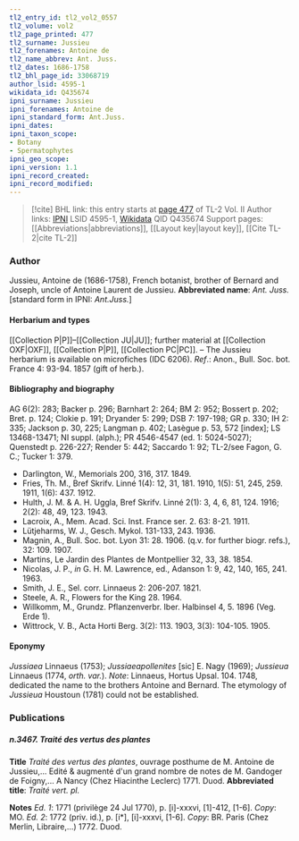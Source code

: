```yaml
---
tl2_entry_id: tl2_vol2_0557
tl2_volume: vol2
tl2_page_printed: 477
tl2_surname: Jussieu
tl2_forenames: Antoine de
tl2_name_abbrev: Ant. Juss.
tl2_dates: 1686-1758
tl2_bhl_page_id: 33068719
author_lsid: 4595-1
wikidata_id: Q435674
ipni_surname: Jussieu
ipni_forenames: Antoine de
ipni_standard_form: Ant.Juss.
ipni_dates: 
ipni_taxon_scope: 
- Botany
- Spermatophytes
ipni_geo_scope: 
ipni_version: 1.1
ipni_record_created: 
ipni_record_modified:
---
```


> [!cite] BHL link: this entry starts at [page 477](https://www.biodiversitylibrary.org/page/33068719) of TL-2 Vol. II
> Author links: [IPNI](https://www.ipni.org/a/4595-1) LSID 4595-1, [Wikidata](https://www.wikidata.org/wiki/Q435674) QID Q435674
> Support pages: [[Abbreviations|abbreviations]], [[Layout key|layout key]], [[Cite TL-2|cite TL-2]]

### Author

Jussieu, Antoine de (1686-1758), French botanist, brother of Bernard and Joseph, uncle of Antoine Laurent de Jussieu. 
**Abbreviated name**: *Ant. Juss.* \[standard form in IPNI: *Ant.Juss.*\]

#### Herbarium and types

[[Collection P|P]]–[[Collection JU|JU]]; further material at [[Collection OXF|OXF]], [[Collection P|P]], [[Collection PC|PC]]. – The Jussieu herbarium is available on microfiches (IDC 6206).
*Ref*.: Anon., Bull. Soc. bot. France 4: 93-94. 1857 (gift of herb.).

#### Bibliography and biography

AG 6(2): 283; Backer p. 296; Barnhart 2: 264; BM 2: 952; Bossert p. 202; Bret. p. 124; Clokie p. 191; Dryander 5: 299; DSB 7: 197-198; GR p. 330; IH 2: 335; Jackson p. 30, 225; Langman p. 402; Lasègue p. 53, 572 \[index\]; LS 13468-13471; NI suppl. (alph.); PR 4546-4547 (ed. 1: 5024-5027); Quenstedt p. 226-227; Render 5: 442; Saccardo 1: 92; TL-2/see Fagon, G. C.; Tucker 1: 379.
- Darlington, W., Memorials 200, 316, 317. 1849.
- Fries, Th. M., Bref Skrifv. Linné 1(4): 12, 31, 181. 1910, 1(5): 51, 245, 259. 1911, 1(6): 437. 1912.
- Hulth, J. M. & A. H. Uggla, Bref Skrifv. Linné 2(1): 3, 4, 6, 81, 124. 1916; 2(2): 48, 49, 123. 1943.
- Lacroix, A., Mem. Acad. Sci. Inst. France ser. 2. 63: 8-21. 1911.
- Lütjeharms, W. J., Gesch. Mykol. 131-133, 243. 1936.
- Magnin, A., Bull. Soc. bot. Lyon 31: 28. 1906. (q.v. for further biogr. refs.), 32: 109. 1907.
- Martins, Le Jardin des Plantes de Montpellier 32, 33, 38. 1854.
- Nicolas, J. P., *in* G. H. M. Lawrence, ed., Adanson 1: 9, 42, 140, 165, 241. 1963.
- Smith, J. E., Sel. corr. Linnaeus 2: 206-207. 1821.
- Steele, A. R., Flowers for the King 28. 1964.
- Willkomm, M., Grundz. Pflanzenverbr. Iber. Halbinsel 4, 5. 1896 (Veg. Erde 1).
- Wittrock, V. B., Acta Horti Berg. 3(2): 113. 1903, 3(3): 104-105. 1905.

#### Eponymy

*Jussiaea* Linnaeus (1753); *Jussiaeapollenites* \[sic\] E. Nagy (1969); *Jussieua* Linnaeus (1774, *orth. var.*). *Note*: Linnaeus, Hortus Upsal. 104. 1748, dedicated the name to the brothers Antoine and Bernard. The etymology of *Jussieua* Houstoun (1781) could not be established.

### Publications

##### n.3467. Traité des vertus des plantes

**Title**
*Traité des vertus des plantes*, ouvrage posthume de M. Antoine de Jussieu,... Edité & augmenté d'un grand nombre de notes de M. Gandoger de Foigny,... A Nancy (Chez Hiacinthe Leclerc) 1771. Duod.
**Abbreviated title**: *Traité vert. pl.*

**Notes**
*Ed. 1*: 1771 (privilège 24 Jul 1770), p. \[i\]-xxxvi, \[1\]-412, \[1-6\]. *Copy*: MO.
*Ed. 2*: 1772 (priv. id.), p. \[i\*\], \[i\]-xxxvi, \[1-6\]. *Copy*: BR. Paris (Chez Merlin, Libraire,...) 1772. Duod.

